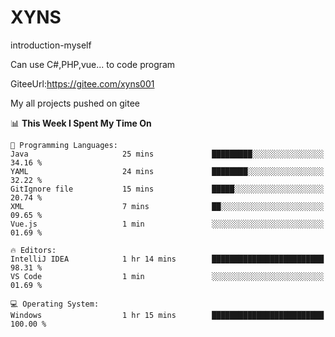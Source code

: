 # XYNS
introduction-myself

Can use C#,PHP,vue... to code program

GiteeUrl:https://gitee.com/xyns001

My all projects pushed on gitee

<!--START_SECTION:waka-->
📊 **This Week I Spent My Time On** 

```text
💬 Programming Languages: 
Java                     25 mins             █████████░░░░░░░░░░░░░░░░   34.16 % 
YAML                     24 mins             ████████░░░░░░░░░░░░░░░░░   32.22 % 
GitIgnore file           15 mins             █████░░░░░░░░░░░░░░░░░░░░   20.74 % 
XML                      7 mins              ██░░░░░░░░░░░░░░░░░░░░░░░   09.65 % 
Vue.js                   1 min               ░░░░░░░░░░░░░░░░░░░░░░░░░   01.69 % 

🔥 Editors: 
IntelliJ IDEA            1 hr 14 mins        █████████████████████████   98.31 % 
VS Code                  1 min               ░░░░░░░░░░░░░░░░░░░░░░░░░   01.69 % 

💻 Operating System: 
Windows                  1 hr 15 mins        █████████████████████████   100.00 % 
```


<!--END_SECTION:waka-->
